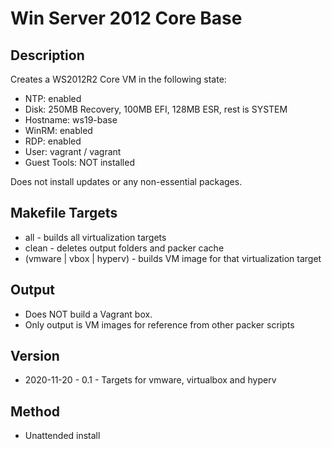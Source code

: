 Win Server 2012 Core Base
=========================

Description
-----------
Creates a WS2012R2 Core VM in the following state:
- NTP: enabled
- Disk: 250MB Recovery, 100MB EFI, 128MB ESR, rest is SYSTEM
- Hostname: ws19-base
- WinRM: enabled
- RDP: enabled
- User: vagrant / vagrant
- Guest Tools: NOT installed

Does not install updates or any non-essential packages.

Makefile Targets
----------------
* all - builds all virtualization targets
* clean - deletes output folders and packer cache
* (vmware | vbox | hyperv) - builds VM image for that virtualization target

Output
------
* Does NOT build a Vagrant box.
* Only output is VM images for reference from other packer scripts

Version
-------
* 2020-11-20 - 0.1 - Targets for vmware, virtualbox and hyperv

Method
------
- Unattended install